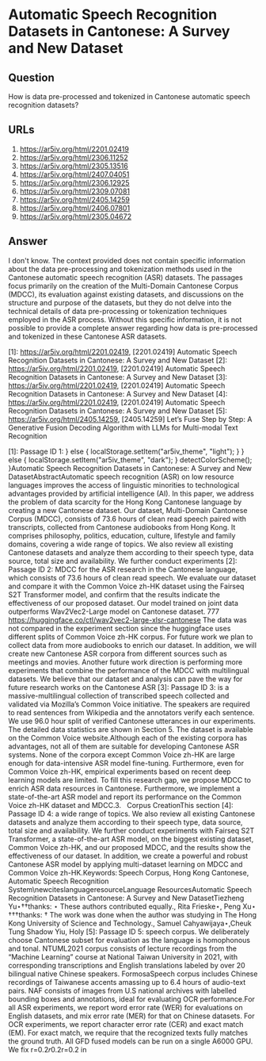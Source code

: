 # Automatic Speech Recognition Datasets in Cantonese: A Survey and New Dataset

## Question

How is data pre-processed and tokenized in Cantonese automatic speech recognition datasets?

## URLs

1. https://ar5iv.org/html/2201.02419
2. https://ar5iv.org/html/2306.11252
3. https://ar5iv.org/html/2305.13516
4. https://ar5iv.org/html/2407.04051
5. https://ar5iv.org/html/2306.12925
6. https://ar5iv.org/html/2309.07081
7. https://ar5iv.org/html/2405.14259
8. https://ar5iv.org/html/2406.07801
9. https://ar5iv.org/html/2305.04672

## Answer

I don't know. The context provided does not contain specific information about the data pre-processing and tokenization methods used in the Cantonese automatic speech recognition (ASR) datasets. The passages focus primarily on the creation of the Multi-Domain Cantonese Corpus (MDCC), its evaluation against existing datasets, and discussions on the structure and purpose of the datasets, but they do not delve into the technical details of data pre-processing or tokenization techniques employed in the ASR process. Without this specific information, it is not possible to provide a complete answer regarding how data is pre-processed and tokenized in these Cantonese ASR datasets.

[1]: https://ar5iv.org/html/2201.02419, [2201.02419] Automatic Speech Recognition Datasets in Cantonese: A Survey and New Dataset
[2]: https://ar5iv.org/html/2201.02419, [2201.02419] Automatic Speech Recognition Datasets in Cantonese: A Survey and New Dataset
[3]: https://ar5iv.org/html/2201.02419, [2201.02419] Automatic Speech Recognition Datasets in Cantonese: A Survey and New Dataset
[4]: https://ar5iv.org/html/2201.02419, [2201.02419] Automatic Speech Recognition Datasets in Cantonese: A Survey and New Dataset
[5]: https://ar5iv.org/html/2405.14259, [2405.14259] Let’s Fuse Step by Step: A Generative Fusion Decoding Algorithm with LLMs for Multi-modal Text Recognition

[1]: Passage ID 1: } else { localStorage.setItem("ar5iv_theme", "light"); } } else { localStorage.setItem("ar5iv_theme", "dark"); } detectColorScheme(); }Automatic Speech Recognition Datasets in Cantonese: A Survey and New DatasetAbstractAutomatic speech recognition (ASR) on low resource languages improves the access of linguistic minorities to technological advantages provided by artificial intelligence (AI). In this paper, we address the problem of data scarcity for the Hong Kong Cantonese language by creating a new Cantonese dataset. Our dataset, Multi-Domain Cantonese Corpus (MDCC), consists of 73.6 hours of clean read speech paired with transcripts, collected from Cantonese audiobooks from Hong Kong. It comprises philosophy, politics, education, culture, lifestyle and family domains, covering a wide range of topics. We also review all existing Cantonese datasets and analyze them according to their speech type, data source, total size and availability. We further conduct experiments
[2]: Passage ID 2: MDCC for the ASR research in the Cantonese language, which consists of 73.6 hours of clean read speech. We evaluate our dataset and compare it with the Common Voice zh-HK dataset using the Fairseq S2T Transformer model, and confirm that the results indicate the effectiveness of our proposed dataset. Our model trained on joint data outperforms Wav2Vec2-Large model on Cantonese dataset. 777 https://huggingface.co/ctl/wav2vec2-large-xlsr-cantonese The data was not compared in the experiment section since the huggingface uses different splits of Common Voice zh-HK corpus. For future work we plan to collect data from more audiobooks to enrich our dataset. In addition, we will create new Cantonese ASR corpora from different sources such as meetings and movies. Another future work direction is performing more experiments that combine the performance of the MDCC with multilingual datasets. We believe that our dataset and analysis can pave the way for future research works on the Cantonese ASR
[3]: Passage ID 3: is a massive-multilingual collection of transcribed speech collected and validated via Mozilla’s Common Voice initiative. The speakers are required to read sentences from Wikipedia and the annotators verify each sentence. We use 96.0 hour split of verified Cantonese utterances in our experiments. The detailed data statistics are shown in Section 5. The dataset is available on the Common Voice website.Although each of the existing corpora has advantages, not all of them are suitable for developing Cantonese ASR systems. None of the corpora except Common Voice zh-HK are large enough for data-intensive ASR model fine-tuning. Furthermore, even for Common Voice zh-HK, empirical experiments based on recent deep learning models are limited. To fill this research gap, we propose MDCC to enrich ASR data resources in Cantonese. Furthermore, we implement a state-of-the-art ASR model and report its performance on the Common Voice zh-HK dataset and MDCC.3.   Corpus CreationThis section
[4]: Passage ID 4: a wide range of topics. We also review all existing Cantonese datasets and analyze them according to their speech type, data source, total size and availability. We further conduct experiments with Fairseq S2T Transformer, a state-of-the-art ASR model, on the biggest existing dataset, Common Voice zh-HK, and our proposed MDCC, and the results show the effectiveness of our dataset. In addition, we create a powerful and robust Cantonese ASR model by applying multi-dataset learning on MDCC and Common Voice zh-HK.Keywords: Speech Corpus, Hong Kong Cantonese, Automatic Speech Recognition System\newciteslanguageresourceLanguage ResourcesAutomatic Speech Recognition Datasets in Cantonese: A Survey and New DatasetTiezheng Yu⋆††thanks: ⋆ These authors contributed equally., Rita Frieske⋆, Peng Xu⋆ †††thanks: † The work was done when the author was studying in The Hong Kong University of Science and Technology., Samuel Cahyawijaya⋆,Cheuk Tung Shadow Yiu, Holy
[5]: Passage ID 5: speech corpus. We deliberately choose Cantonese subset for evaluation as the language is homophonous and tonal. NTUML2021 corpus consists of lecture recordings from the “Machine Learning” course at National Taiwan University in 2021, with corresponding transcriptions and English translations labeled by over 20 bilingual native Chinese speakers. FormosaSpeech corpus includes Chinese recordings of Taiwanese accents amassing up to 6.4 hours of audio-text pairs. NAF consists of images from U.S national archives with labelled bounding boxes and annotations, ideal for evaluating OCR performance.For all ASR experiments, we report word error rate (WER) for evaluations on English datasets, and mix error rate (MER) for that on Chinese datasets. For OCR experiments, we report character error rate (CER) and exact match (EM). For exact match, we require that the recognized texts fully matches the ground truth. All GFD fused models can be run on a single A6000 GPU. We fix r=0.2𝑟0.2r=0.2 in